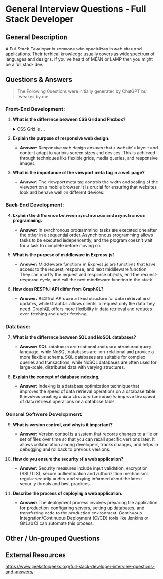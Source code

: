 # General Interview Questions - Full Stack Developer

## General Description

A Full Stack Developer is someone who specializes in web sites and applications. Their techical knowledge usually covers as  wide spectrum of languages and designs. If you've heard of MEAN or LAMP then you might be a full stack dev.


## Questions & Answers

> The Following Questions were initially generated by ChatGPT but tweaked by me.

### Front-End Development:

1. **What is the difference between CSS Grid and Flexbox?**
   <details>
      <summary>CSS Grid is ... </summary> a two-dimensional layout system for the web, while Flexbox is a one-dimensional layout system. Grid is best suited for overall page layout, and Flexbox is ideal for distributing items within a container.
   </details>  
   


2. **Explain the purpose of responsive web design.**
   - **Answer:** Responsive web design ensures that a website's layout and content adapt to various screen sizes and devices. This is achieved through techniques like flexible grids, media queries, and responsive images.

3. **What is the importance of the viewport meta tag in a web page?**
   - **Answer:** The viewport meta tag controls the width and scaling of the viewport on a mobile browser. It is crucial for ensuring that websites look and behave well on different devices.

### Back-End Development:

4. **Explain the difference between synchronous and asynchronous programming.**
   - **Answer:** In synchronous programming, tasks are executed one after the other in a sequential order. Asynchronous programming allows tasks to be executed independently, and the program doesn't wait for a task to complete before moving on.

5. **What is the purpose of middleware in Express.js?**
   - **Answer:** Middleware functions in Express.js are functions that have access to the request, response, and next middleware function. They can modify the request and response objects, end the request-response cycle, and call the next middleware function in the stack.

6. **How does RESTful API differ from GraphQL?**
   - **Answer:** RESTful APIs use a fixed structure for data retrieval and updates, while GraphQL allows clients to request only the data they need. GraphQL offers more flexibility in data retrieval and reduces over-fetching and under-fetching.

### Database:

7. **What is the difference between SQL and NoSQL databases?**
   - **Answer:** SQL databases are relational and use a structured query language, while NoSQL databases are non-relational and provide a more flexible schema. SQL databases are suitable for complex queries and transactions, while NoSQL databases are often used for large-scale, distributed data with varying structures.

8. **Explain the concept of database indexing.**
   - **Answer:** Indexing is a database optimization technique that improves the speed of data retrieval operations on a database table. It involves creating a data structure (an index) to improve the speed of data retrieval operations on a database table.

### General Software Development:

9. **What is version control, and why is it important?**
   - **Answer:** Version control is a system that records changes to a file or set of files over time so that you can recall specific versions later. It allows collaboration among developers, tracks changes, and helps in debugging and rollback to previous versions.

10. **How do you ensure the security of a web application?**
    - **Answer:** Security measures include input validation, encryption (SSL/TLS), secure authentication and authorization mechanisms, regular security audits, and staying informed about the latest security threats and best practices.

11. **Describe the process of deploying a web application.**
    - **Answer:** The deployment process involves preparing the application for production, configuring servers, setting up databases, and transferring code to the production environment. Continuous Integration/Continuous Deployment (CI/CD) tools like Jenkins or GitLab CI can automate this process.

## Other / Un-grouped Questions



## External Resources

https://www.geeksforgeeks.org/full-stack-developer-interview-questions-and-answers/
